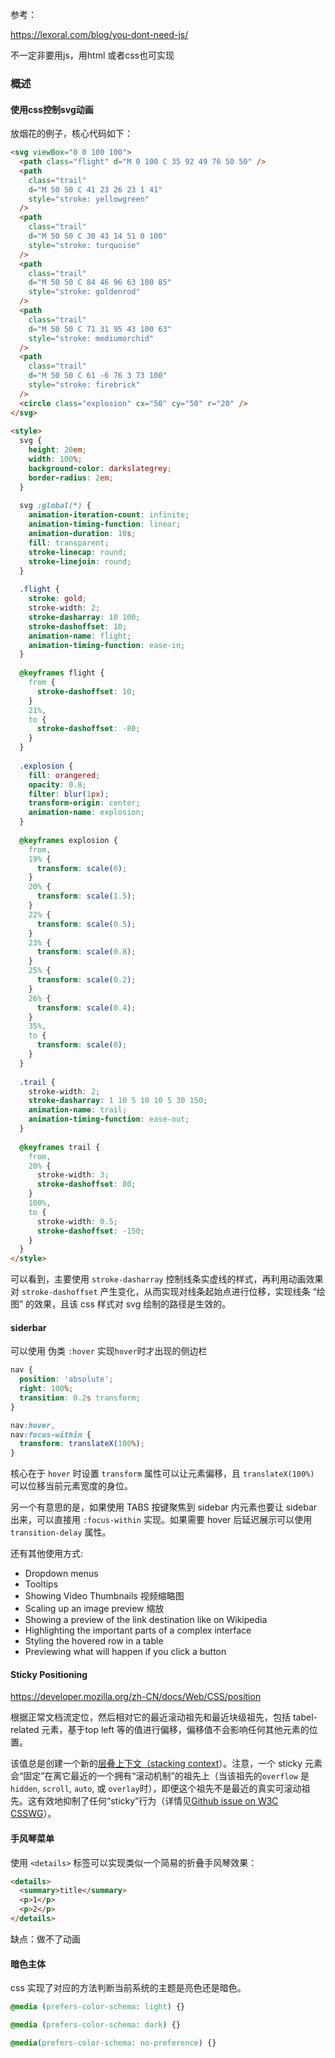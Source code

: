 参考：

https://lexoral.com/blog/you-dont-need-js/

不一定非要用js，用html 或者css也可实现

### 概述

#### 使用css控制svg动画

放烟花的例子，核心代码如下：

```html
<svg viewBox="0 0 100 100">
  <path class="flight" d="M 0 100 C 35 92 49 76 50 50" />
  <path
    class="trail"
    d="M 50 50 C 41 23 26 23 1 41"
    style="stroke: yellowgreen"
  />
  <path
    class="trail"
    d="M 50 50 C 30 43 14 51 0 100"
    style="stroke: turquoise"
  />
  <path
    class="trail"
    d="M 50 50 C 84 46 96 63 100 85"
    style="stroke: goldenrod"
  />
  <path
    class="trail"
    d="M 50 50 C 71 31 95 43 100 63"
    style="stroke: mediumorchid"
  />
  <path
    class="trail"
    d="M 50 50 C 61 -6 76 3 73 100"
    style="stroke: firebrick"
  />
  <circle class="explosion" cx="50" cy="50" r="20" />
</svg>
 
<style>
  svg {
    height: 20em;
    width: 100%;
    background-color: darkslategrey;
    border-radius: 2em;
  }
 
  svg :global(*) {
    animation-iteration-count: infinite;
    animation-timing-function: linear;
    animation-duration: 10s;
    fill: transparent;
    stroke-linecap: round;
    stroke-linejoin: round;
  }
 
  .flight {
    stroke: gold;
    stroke-width: 2;
    stroke-dasharray: 10 100;
    stroke-dashoffset: 10;
    animation-name: flight;
    animation-timing-function: ease-in;
  }
 
  @keyframes flight {
    from {
      stroke-dashoffset: 10;
    }
    21%,
    to {
      stroke-dashoffset: -80;
    }
  }
 
  .explosion {
    fill: orangered;
    opacity: 0.8;
    filter: blur(1px);
    transform-origin: center;
    animation-name: explosion;
  }
 
  @keyframes explosion {
    from,
    19% {
      transform: scale(0);
    }
    20% {
      transform: scale(1.5);
    }
    22% {
      transform: scale(0.5);
    }
    23% {
      transform: scale(0.8);
    }
    25% {
      transform: scale(0.2);
    }
    26% {
      transform: scale(0.4);
    }
    35%,
    to {
      transform: scale(0);
    }
  }
 
  .trail {
    stroke-width: 2;
    stroke-dasharray: 1 10 5 10 10 5 30 150;
    animation-name: trail;
    animation-timing-function: ease-out;
  }
 
  @keyframes trail {
    from,
    20% {
      stroke-width: 3;
      stroke-dashoffset: 80;
    }
    100%,
    to {
      stroke-width: 0.5;
      stroke-dashoffset: -150;
    }
  }
</style>
```

可以看到，主要使用 `stroke-dasharray` 控制线条实虚线的样式，再利用动画效果对 `stroke-dashoffset` 产生变化，从而实现对线条起始点进行位移，实现线条 “绘图” 的效果，且该 css 样式对 svg 绘制的路径是生效的。

#### siderbar

可以使用 伪类 `:hover` 实现`hover`时才出现的侧边栏

```css
nav {
  position: 'absolute';
  right: 100%;
  transition: 0.2s transform;
}

nav:hover,
nav:focus-within {
  transform: translateX(100%);
}
```

核心在于 `hover` 时设置 `transform` 属性可以让元素偏移，且 `translateX(100%)` 可以位移当前元素宽度的身位。

另一个有意思的是，如果使用 TABS 按键聚焦到 sidebar 内元素也要让 sidebar 出来，可以直接用 `:focus-within` 实现。如果需要 hover 后延迟展示可以使用 `transition-delay` 属性。

还有其他使用方式:

- Dropdown menus
- Tooltips
- Showing Video Thumbnails 视频缩略图
- Scaling up an image preview 缩放
- Showing a preview of the link destination like on Wikipedia
- Highlighting the important parts of a complex interface
- Styling the hovered row in a table
- Previewing what will happen if you click a button

#### Sticky Positioning

https://developer.mozilla.org/zh-CN/docs/Web/CSS/position

根据正常文档流定位，然后相对它的最近滚动祖先和最近块级祖先，包括 tabel-related 元素，基于top left 等的值进行偏移，偏移值不会影响任何其他元素的位置。

该值总是创建一个新的[层叠上下文（stacking context](https://developer.mozilla.org/en/docs/Web/CSS/CSS_Positioning/Understanding_z_index/The_stacking_context)）。注意，一个 sticky 元素会“固定”在离它最近的一个拥有“滚动机制”的祖先上（当该祖先的`overflow` 是 `hidden`, `scroll`, `auto`, 或 `overlay`时），即便这个祖先不是最近的真实可滚动祖先。这有效地抑制了任何“sticky”行为（详情见[Github issue on W3C CSSWG](https://github.com/w3c/csswg-drafts/issues/865)）。



#### 手风琴菜单

使用 `<details>` 标签可以实现类似一个简易的折叠手风琴效果：

```html
<details>
  <summary>title</summary>
  <p>1</p>
  <p>2</p>
</details>
```

缺点：做不了动画

#### 暗色主体

css 实现了对应的方法判断当前系统的主题是亮色还是暗色。

```css
@media (prefers-color-schema: light) {}

@media (prefers-color-schema: dark) {}

@media(prefers-color-schema: no-preference) {}

```

